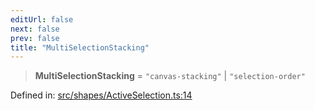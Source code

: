 ```yaml
---
editUrl: false
next: false
prev: false
title: "MultiSelectionStacking"
---
```


> **MultiSelectionStacking** = `"canvas-stacking"` \| `"selection-order"`

Defined in: [src/shapes/ActiveSelection.ts:14](https://github.com/fabricjs/fabric.js/blob/b4f67b1cfd353d0e2763b168e07bce6b67895452/src/shapes/ActiveSelection.ts#L14)
